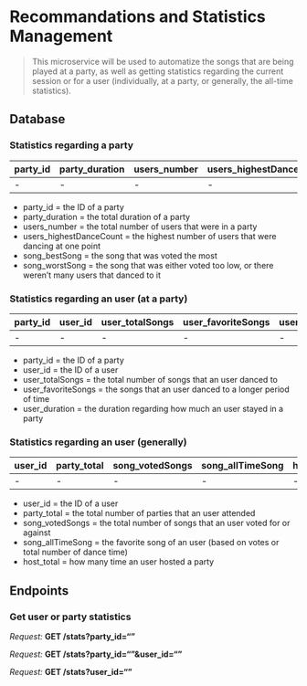 # Recommandations and Statistics Management

> This microservice will be used to automatize the songs that are being played at a party, as well as getting statistics regarding the current session or for a user (individually, at a party, or generally, the all-time statistics).

## Database

### Statistics regarding a party

| party_id | party_duration | users_number | users_highestDanceCount | song_bestSong | song_worstSong |
| -------- | -------------- | ------------ | ----------------------- | ------------- | -------------- |
| -        | -              | -            | -                       | -             |                |

- party_id = the ID of a party 
- party_duration = the total duration of a party
- users_number = the total number of users that were in a party
- users_highestDanceCount = the highest number of users that were dancing at one point
- song_bestSong = the song that was voted the most
- song_worstSong = the song that was either voted too low, or there weren’t many users that danced to it

### Statistics regarding an user (at a party)

| party_id | user_id | user_totalSongs | user_favoriteSongs | user_duration |
| -------- | ------- | --------------- | ------------------ | ------------- |
| -        | -       | -               | -                  | -             |

- party_id = the ID of a party
- user_id = the ID of a user
- user_totalSongs = the total number of songs that an user danced to
- user_favoriteSongs = the songs that an user danced to a longer period of time
- user_duration = the duration regarding how much an user stayed in a party 

### Statistics regarding an user (generally)

| user_id | party_total | song_votedSongs | song_allTimeSong | host_total |
| ------- | ----------- | --------------- | ---------------- | ---------- |
| -       | -           | -               | -                | -          |

- user_id = the ID of a user
- party_total = the total number of parties that an user attended
- song_votedSongs = the total number of songs that an user voted for or against
- song_allTimeSong = the favorite song of an user (based on votes or total number of dance time)
- host_total = how many time an user hosted a party

## Endpoints

### Get user or party statistics

*Request:* **GET /stats?party_id=“”**

*Request:* **GET /stats?party_id=“”&user_id=“”**

*Request:* **GET /stats?user_id=“”**

